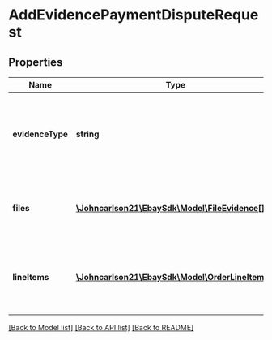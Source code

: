 # AddEvidencePaymentDisputeRequest

## Properties
Name | Type | Description | Notes
------------ | ------------- | ------------- | -------------
**evidenceType** | **string** | This field is used to indicate the type of evidence being provided through one or more evidence files. All evidence files (if more than one) should be associated with the evidence type passed in this field. See the &lt;strong&gt;EvidenceTypeEnum&lt;/strong&gt; type for the supported evidence types. For implementation help, refer to &lt;a href&#x3D;&#x27;https://developer.ebay.com/api-docs/sell/fulfillment/types/api:EvidenceTypeEnum&#x27;&gt;eBay API documentation&lt;/a&gt; | [optional] 
**files** | [**\Johncarlson21\EbaySdk\Model\FileEvidence[]**](FileEvidence.md) | This array is used to specify one or more evidence files that will become part of a new evidence set associated with a payment dispute. At least one evidence file must be specified in the &lt;strong&gt;files&lt;/strong&gt; array.&lt;br&gt;&lt;br&gt; The unique identifier of an evidence file is returned in the response payload of the &lt;strong&gt;uploadEvidence&lt;/strong&gt; method. | [optional] 
**lineItems** | [**\Johncarlson21\EbaySdk\Model\OrderLineItems[]**](OrderLineItems.md) | This required array identifies the order line item(s) for which the evidence file(s) will be applicable. Both the &lt;strong&gt;itemId&lt;/strong&gt; and &lt;strong&gt;lineItemID&lt;/strong&gt; fields are needed to identify each order line item, and both of these values are returned under the &lt;strong&gt;evidenceRequests.lineItems&lt;/strong&gt; array in the &lt;strong&gt;getPaymentDispute&lt;/strong&gt; response. | [optional] 

[[Back to Model list]](../../README.md#documentation-for-models) [[Back to API list]](../../README.md#documentation-for-api-endpoints) [[Back to README]](../../README.md)

